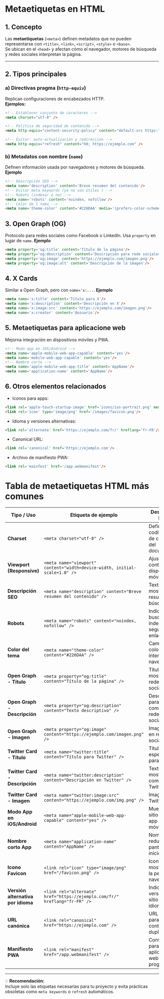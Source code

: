 # Metaetiquetas en HTML

## 1. Concepto
Las **metaetiquetas** (`<meta>`) definen metadatos que no pueden representarse con `<title>`, `<link>`, `<script>`, `<style>` o `<base>`.  
Se ubican en el `<head>` y afectan cómo el navegador, motores de búsqueda y redes sociales interpretan la página.

---

## 2. Tipos principales

### a) Directivas pragma (`http-equiv`)
Replican configuraciones de encabezados HTTP.  
**Ejemplos:**
```html
<!-- Establecer conjunto de caracteres -->
<meta charset="utf-8" />

<!-- Política de seguridad de contenido -->
<meta http-equiv="content-security-policy" content="default-src https:" />

<!-- Evitar: auto-actualización y redirección -->
<meta http-equiv="refresh" content="60; https://ejemplo.com" />
```

### b) Metadatos con nombre (`name`)
Definen información usada por navegadores y motores de búsqueda.
**Ejemplo**

```html
<!-- Descripción SEO -->
<meta name='description' content='Breve resumen del contenido'/>
<!-- Evitar meta keywords (ya no son útiles ) -->
<!-- Robots (indexar o no) -->
<meta name='robots' content='noindex, nofollow'/>
<!-- Color de l tema -->
<meta name='theme-color' content='#226DAA' media='(prefers-color-scheme: dark)'/>
```

## 3. Open Graph (OG)
Protocolo para redes sociales como Facebook o LinkedIn. Usa `property` en lugar de 
`name`.
**Ejemplo**
```html
<meta property='og:title' content='Título de la página'/>
<meta property='og:description' content='Descripción para rede sociales'/>
<meta property='og:image' content='https://ejemplo.com/imagen.png'/>
<meta property='og:image:alt' content='Descripción de la imagen'/>
```

## 4. X Cards 
Similar a Open Graph, pero con `name='x:...`.
**Ejemplo**
```html
<meta name='x:title' content='Título para X'/>
<meta name='x:description' content='Descripción en X'/>
<meta name='x:image:src' content='https://ejemplo.com/imagen.png'/>
<meta name='x:creator' content='@usuario'/>
```

## 5. Metaetiquetas para aplicacione web
Mejorna integración en dispositivos móviles y PWA.
```html
<!-- Modo app en iOS/Android -->
<meta name='apple-mobile-web-app-capable' content='yes'/>
<meta name='mobile-web-app-capable' content='yes'/>
<!-- Nombre corto -->
<meta name='apple-mobile-web-app-title' content='AppName'/>
<meta name='application-name' content='AppName'/>
```

## 6. Otros elementos relacionados 
- Iconos para apps: 
```html
<link rel='apple-touch-startup-image' href='icons/ios-portrait.png' media='orientation: portrait'/>
<link rel='icon' type='image/png' href='/images/favicon.png'/>
```

- Idioma y versiones alternativas:
```html
<link rel='alternate' href='https://ejemplo.com/fr/' hreflang='fr-FR'/>
```

- Canonical URL:
```html
<link rel='canonical' href='https://ejemplo.com'/>
```

- Archivo de manifiesto PWA: 
```html
<link rel='mainfest' href='/app.webmanifest'/>
```

# Tabla de metaetiquetas HTML más comunes

| Tipo / Uso                           | Etiqueta de ejemplo                                                                 | Descripción breve |
|--------------------------------------|--------------------------------------------------------------------------------------|-------------------|
| **Charset**                          | `<meta charset="utf-8" />`                                                          | Define la codificación de caracteres del documento. |
| **Viewport (Responsive)**            | `<meta name="viewport" content="width=device-width, initial-scale=1.0" />`          | Ajusta el contenido a dispositivos móviles. |
| **Descripción SEO**                   | `<meta name="description" content="Breve resumen del contenido" />`                 | Texto mostrado en resultados de búsqueda. |
| **Robots**                           | `<meta name="robots" content="noindex, nofollow" />`                                 | Indica a buscadores si indexar o seguir enlaces. |
| **Color del tema**                   | `<meta name="theme-color" content="#226DAA" />`                                      | Cambia el color de la interfaz del navegador. |
| **Open Graph - Título**              | `<meta property="og:title" content="Título de la página" />`                         | Título mostrado en redes sociales. |
| **Open Graph - Descripción**         | `<meta property="og:description" content="Texto descriptivo" />`                     | Descripción para compartir en redes sociales. |
| **Open Graph - Imagen**              | `<meta property="og:image" content="https://ejemplo.com/imagen.png" />`              | Imagen usada en redes sociales. |
| **Twitter Card - Título**            | `<meta name="twitter:title" content="Título para Twitter" />`                        | Título específico para Twitter. |
| **Twitter Card - Descripción**       | `<meta name="twitter:description" content="Descripción en Twitter" />`               | Texto mostrado al compartir en Twitter. |
| **Twitter Card - Imagen**            | `<meta name="twitter:image:src" content="https://ejemplo.com/img.png" />`            | Imagen para Twitter. |
| **Modo App en iOS/Android**          | `<meta name="apple-mobile-web-app-capable" content="yes" />`                         | Muestra el sitio como app en móviles. |
| **Nombre corto App**                 | `<meta name="application-name" content="AppName" />`                                 | Nombre reducido para pantalla de inicio. |
| **Icono Favicon**                    | `<link rel="icon" type="image/png" href="/favicon.png" />`                           | Icono mostrado en la pestaña del navegador. |
| **Versión alternativa por idioma**   | `<link rel="alternate" href="https://ejemplo.com/fr/" hreflang="fr-FR" />`            | Indica versiones del sitio en otros idiomas. |
| **URL canónica**                     | `<link rel="canonical" href="https://ejemplo.com" />`                                | URL principal para evitar contenido duplicado. |
| **Manifiesto PWA**                   | `<link rel="manifest" href="/app.webmanifest" />`                                    | Configuración para aplicaciones web progresivas. |

---
💡 **Recomendación:**  
Incluye solo las etiquetas necesarias para tu proyecto y evita prácticas obsoletas como `meta keywords` o `refresh` automáticos.


